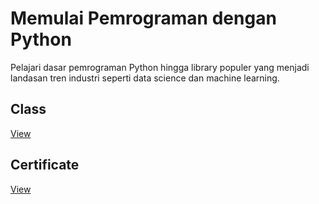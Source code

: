 # Memulai Pemrograman dengan Python
Pelajari dasar pemrograman Python hingga library populer yang menjadi landasan tren industri seperti data science dan machine learning.

## Class
[View](https://www.dicoding.com/academies/86)

## Certificate
[View](https://www.dicoding.com/certificates/1OP814VYQZQK)
